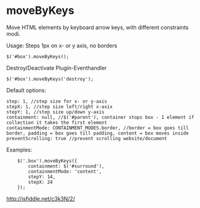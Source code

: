 moveByKeys
==========

Move HTML elements by keyboard arrow keys, with different constraints modi.

Usage:
Steps 1px on x- or y axis, no borders

    $('#box').moveByKeys();

Destroy/Deactivate Plugin-Eventhandler

    $('#box').moveByKeys('destroy');

Default options:

    step: 1, //step size for x- or y-axis
    stepX: 1, //step size left/right x-axix
    stepY: 1, //step size up/down y-axis
    containment: null, //$('#parent'), container stops box - 1 element if collection it takes the first element
    containmentMode: CONTAINMENT_MODES.border, //border = box goes till border, padding = box goes till padding, content = box moves inside
    preventScrolling: true //prevent scrolling website/document

Examples:

        $('.box').moveByKeys({
            containment: $('#surround'),
            containmentMode: 'content',
            stepY: 14,
            stepX: 24
        });

http://jsfiddle.net/c3k3N/2/